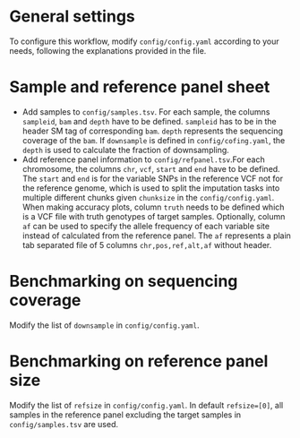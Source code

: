 # General settings
To configure this workflow, modify ``config/config.yaml`` according to your needs, following the explanations provided in the file.

# Sample and reference panel sheet

* Add samples to `config/samples.tsv`. For each sample, the columns `sampleid`, `bam` and `depth` have to be defined. `sampleid` has to be in the header SM tag of corresponding `bam`. `depth` represents the sequencing coverage of the `bam`. If `downsample` is defined in `config/cofing.yaml`, the `depth` is used to calculate the fraction of downsampling. 
* Add reference panel information to `config/refpanel.tsv`.For each chromosome, the columns `chr`, `vcf`, `start` and `end` have to be defined. The `start` and `end` is for the variable SNPs in the reference VCF not for the reference genome, which is used to split the imputation tasks into multiple different chunks given `chunksize` in the `config/config.yaml`. When making accuracy plots, column `truth` needs to be defined which is a VCF file with truth genotypes of target samples. Optionally, column `af` can be used to specify the allele frequency of each variable site instead of calculated from the reference panel. The `af` represents a plain tab separated file of 5 columns `chr,pos,ref,alt,af` without header. 

# Benchmarking on sequencing coverage

Modify the list of `downsample` in `config/config.yaml`.

# Benchmarking on reference panel size

Modify the list of `refsize` in `config/config.yaml`. In default `refsize=[0]`, all samples in the reference panel excluding the target samples in `config/samples.tsv` are used.

